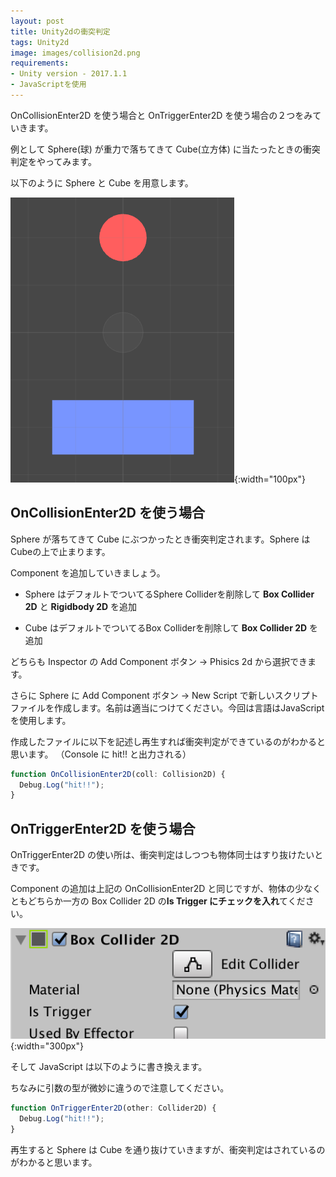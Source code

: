 ```yaml
---
layout: post
title: Unity2dの衝突判定
tags: Unity2d
image: images/collision2d.png
requirements:
- Unity version - 2017.1.1
- JavaScriptを使用
---
```


OnCollisionEnter2D を使う場合と OnTriggerEnter2D を使う場合の２つをみていきます。

例として Sphere(球) が重力で落ちてきて Cube(立方体) に当たったときの衝突判定をやってみます。

以下のように Sphere と Cube を用意します。

![collision2d](/images/collision2d.png "collision2d"){:width="100px"}


## OnCollisionEnter2D を使う場合

Sphere が落ちてきて Cube にぶつかったとき衝突判定されます。Sphere は Cubeの上で止まります。

Component を追加していきましょう。

- Sphere はデフォルトでついてるSphere Colliderを削除して **Box Collider 2D** と **Rigidbody 2D** を追加

- Cube はデフォルトでついてるBox Colliderを削除して **Box Collider 2D** を追加

どちらも Inspector の Add Component ボタン → Phisics 2d から選択できます。

さらに Sphere に Add Component ボタン → New Script で新しいスクリプトファイルを作成します。名前は適当につけてください。今回は言語はJavaScriptを使用します。

作成したファイルに以下を記述し再生すれば衝突判定ができているのがわかると思います。
（Console に hit!! と出力される）

``` javascript
function OnCollisionEnter2D(coll: Collision2D) {
  Debug.Log("hit!!");
}
```

## OnTriggerEnter2D を使う場合

OnTriggerEnter2D の使い所は、衝突判定はしつつも物体同士はすり抜けたいときです。

Component の追加は上記の OnCollisionEnter2D と同じですが、物体の少なくともどちらか一方の Box Collider 2D の**Is Trigger にチェックを入れ**てください。

![Is Trigger](/images/is_trigger.png "is_trigger"){:width="300px"}


そして JavaScript は以下のように書き換えます。

ちなみに引数の型が微妙に違うので注意してください。

``` javascript
function OnTriggerEnter2D(other: Collider2D) {
  Debug.Log("hit!!");
}
```

再生すると Sphere は Cube を通り抜けていきますが、衝突判定はされているのがわかると思います。
